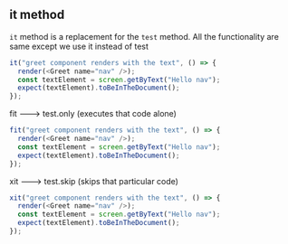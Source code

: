 ## it method

`it` method is a replacement for the `test` method. All the functionality are same except we use it instead of test

```js
it("greet component renders with the text", () => {
  render(<Greet name="nav" />);
  const textElement = screen.getByText("Hello nav");
  expect(textElement).toBeInTheDocument();
});
```

fit ---> test.only (executes that code alone)

```js
fit("greet component renders with the text", () => {
  render(<Greet name="nav" />);
  const textElement = screen.getByText("Hello nav");
  expect(textElement).toBeInTheDocument();
});
```

xit ---> test.skip (skips that particular code)

```js
xit("greet component renders with the text", () => {
  render(<Greet name="nav" />);
  const textElement = screen.getByText("Hello nav");
  expect(textElement).toBeInTheDocument();
});
```
